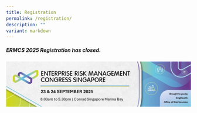 ```yaml
---
title: Registration
permalink: /registration/
description: ""
variant: markdown
---
```

##### **ERMCS 2025 Registration has closed.**
![](/images/ERMCS%202025/ERMCS_2025_banner_for_website_reg_section_v1.png)
